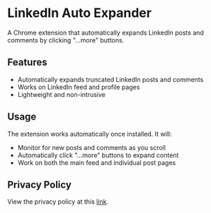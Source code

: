 # LinkedIn Auto Expander

A Chrome extension that automatically expands LinkedIn posts and comments by clicking "...more" buttons.

## Features

- Automatically expands truncated LinkedIn posts and comments
- Works on LinkedIn feed and profile pages
- Lightweight and non-intrusive

## Usage

The extension works automatically once installed. It will:
- Monitor for new posts and comments as you scroll
- Automatically click "...more" buttons to expand content
- Work on both the main feed and individual post pages

## Privacy Policy

View the privacy policy at this [link](https://hritik-agarwal.github.io/Linkedin-auto-expander/privacy-policy.html).
